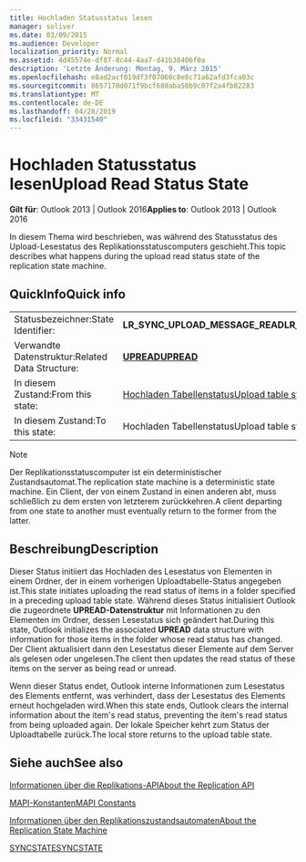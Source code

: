 ```yaml
---
title: Hochladen Statusstatus lesen
manager: soliver
ms.date: 03/09/2015
ms.audience: Developer
localization_priority: Normal
ms.assetid: 4d45574e-df87-8c44-4aa7-d41b38406f0a
description: 'Letzte Änderung: Montag, 9. März 2015'
ms.openlocfilehash: e8ad2acf019df3f07060c8e8c71a62afd3fca03c
ms.sourcegitcommit: 8657170d071f9bcf680aba50b9c07f2a4fb82283
ms.translationtype: MT
ms.contentlocale: de-DE
ms.lasthandoff: 04/28/2019
ms.locfileid: "33431540"
---
```

# <a name="upload-read-status-state"></a><span data-ttu-id="2a7ea-103">Hochladen Statusstatus lesen</span><span class="sxs-lookup"><span data-stu-id="2a7ea-103">Upload Read Status State</span></span>

  
  
<span data-ttu-id="2a7ea-104">**Gilt für**: Outlook 2013 | Outlook 2016</span><span class="sxs-lookup"><span data-stu-id="2a7ea-104">**Applies to**: Outlook 2013 | Outlook 2016</span></span> 
  
 <span data-ttu-id="2a7ea-105">In diesem Thema wird beschrieben, was während des Statusstatus des Upload-Lesestatus des Replikationsstatuscomputers geschieht.</span><span class="sxs-lookup"><span data-stu-id="2a7ea-105">This topic describes what happens during the upload read status state of the replication state machine.</span></span> 
  
## <a name="quick-info"></a><span data-ttu-id="2a7ea-106">QuickInfo</span><span class="sxs-lookup"><span data-stu-id="2a7ea-106">Quick info</span></span>

|||
|:-----|:-----|
|<span data-ttu-id="2a7ea-107">Statusbezeichner:</span><span class="sxs-lookup"><span data-stu-id="2a7ea-107">State Identifier:</span></span>  <br/> |<span data-ttu-id="2a7ea-108">**LR_SYNC_UPLOAD_MESSAGE_READ**</span><span class="sxs-lookup"><span data-stu-id="2a7ea-108">**LR_SYNC_UPLOAD_MESSAGE_READ**</span></span> <br/> |
|<span data-ttu-id="2a7ea-109">Verwandte Datenstruktur:</span><span class="sxs-lookup"><span data-stu-id="2a7ea-109">Related Data Structure:</span></span>  <br/> |<span data-ttu-id="2a7ea-110">**[UPREAD](upread.md)**</span><span class="sxs-lookup"><span data-stu-id="2a7ea-110">**[UPREAD](upread.md)**</span></span> <br/> |
|<span data-ttu-id="2a7ea-111">In diesem Zustand:</span><span class="sxs-lookup"><span data-stu-id="2a7ea-111">From this state:</span></span>  <br/> |[<span data-ttu-id="2a7ea-112">Hochladen Tabellenstatus</span><span class="sxs-lookup"><span data-stu-id="2a7ea-112">Upload table state</span></span>](upload-table-state.md) <br/> |
|<span data-ttu-id="2a7ea-113">In diesem Zustand:</span><span class="sxs-lookup"><span data-stu-id="2a7ea-113">To this state:</span></span>  <br/> |<span data-ttu-id="2a7ea-114">Hochladen Tabellenstatus</span><span class="sxs-lookup"><span data-stu-id="2a7ea-114">Upload table state</span></span>  <br/> |
   
> [!NOTE]
> <span data-ttu-id="2a7ea-115">Der Replikationsstatuscomputer ist ein deterministischer Zustandsautomat.</span><span class="sxs-lookup"><span data-stu-id="2a7ea-115">The replication state machine is a deterministic state machine.</span></span> <span data-ttu-id="2a7ea-116">Ein Client, der von einem Zustand in einen anderen abt, muss schließlich zu dem ersten von letzterem zurückkehren.</span><span class="sxs-lookup"><span data-stu-id="2a7ea-116">A client departing from one state to another must eventually return to the former from the latter.</span></span> 
  
## <a name="description"></a><span data-ttu-id="2a7ea-117">Beschreibung</span><span class="sxs-lookup"><span data-stu-id="2a7ea-117">Description</span></span>

<span data-ttu-id="2a7ea-118">Dieser Status initiiert das Hochladen des Lesestatus von Elementen in einem Ordner, der in einem vorherigen Uploadtabelle-Status angegeben ist.</span><span class="sxs-lookup"><span data-stu-id="2a7ea-118">This state initiates uploading the read status of items in a folder specified in a preceding upload table state.</span></span> <span data-ttu-id="2a7ea-119">Während dieses Status initialisiert Outlook die zugeordnete **UPREAD-Datenstruktur** mit Informationen zu den Elementen im Ordner, dessen Lesestatus sich geändert hat.</span><span class="sxs-lookup"><span data-stu-id="2a7ea-119">During this state, Outlook initializes the associated **UPREAD** data structure with information for those items in the folder whose read status has changed.</span></span> <span data-ttu-id="2a7ea-120">Der Client aktualisiert dann den Lesestatus dieser Elemente auf dem Server als gelesen oder ungelesen.</span><span class="sxs-lookup"><span data-stu-id="2a7ea-120">The client then updates the read status of these items on the server as being read or unread.</span></span> 
  
<span data-ttu-id="2a7ea-121">Wenn dieser Status endet, Outlook interne Informationen zum Lesestatus des Elements entfernt, was verhindert, dass der Lesestatus des Elements erneut hochgeladen wird.</span><span class="sxs-lookup"><span data-stu-id="2a7ea-121">When this state ends, Outlook clears the internal information about the item's read status, preventing the item's read status from being uploaded again.</span></span> <span data-ttu-id="2a7ea-122">Der lokale Speicher kehrt zum Status der Uploadtabelle zurück.</span><span class="sxs-lookup"><span data-stu-id="2a7ea-122">The local store returns to the upload table state.</span></span>
  
## <a name="see-also"></a><span data-ttu-id="2a7ea-123">Siehe auch</span><span class="sxs-lookup"><span data-stu-id="2a7ea-123">See also</span></span>



[<span data-ttu-id="2a7ea-124">Informationen über die Replikations-API</span><span class="sxs-lookup"><span data-stu-id="2a7ea-124">About the Replication API</span></span>](about-the-replication-api.md)
  
[<span data-ttu-id="2a7ea-125">MAPI-Konstanten</span><span class="sxs-lookup"><span data-stu-id="2a7ea-125">MAPI Constants</span></span>](mapi-constants.md)
  
[<span data-ttu-id="2a7ea-126">Informationen über den Replikationszustandsautomaten</span><span class="sxs-lookup"><span data-stu-id="2a7ea-126">About the Replication State Machine</span></span>](about-the-replication-state-machine.md)
  
[<span data-ttu-id="2a7ea-127">SYNCSTATE</span><span class="sxs-lookup"><span data-stu-id="2a7ea-127">SYNCSTATE</span></span>](syncstate.md)

